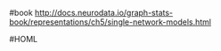#book 
http://docs.neurodata.io/graph-stats-book/representations/ch5/single-network-models.html

#HOML